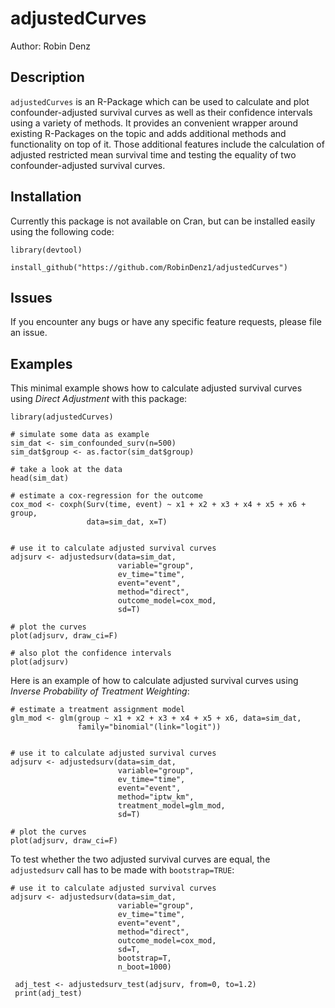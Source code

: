 # adjustedCurves

Author: Robin Denz

## Description

`adjustedCurves` is an R-Package which can be used to calculate and plot confounder-adjusted survival curves as well as their confidence intervals using a variety of methods.
It provides an convenient wrapper around existing R-Packages on the topic and adds additional methods and functionality on top of it.
Those additional features include the calculation of adjusted restricted mean survival time and testing the equality of two confounder-adjusted survival curves.

## Installation

Currently this package is not available on Cran, but can be installed easily using the following code:

```
library(devtool)

install_github("https://github.com/RobinDenz1/adjustedCurves")
```

## Issues

If you encounter any bugs or have any specific feature requests, please file an issue.

## Examples

This minimal example shows how to calculate adjusted survival curves using *Direct Adjustment* with this package:

```
library(adjustedCurves)

# simulate some data as example
sim_dat <- sim_confounded_surv(n=500)
sim_dat$group <- as.factor(sim_dat$group)

# take a look at the data
head(sim_dat)

# estimate a cox-regression for the outcome
cox_mod <- coxph(Surv(time, event) ~ x1 + x2 + x3 + x4 + x5 + x6 + group,
                 data=sim_dat, x=T)


# use it to calculate adjusted survival curves
adjsurv <- adjustedsurv(data=sim_dat,
                        variable="group",
                        ev_time="time",
                        event="event",
                        method="direct",
                        outcome_model=cox_mod,
                        sd=T)

# plot the curves
plot(adjsurv, draw_ci=F)

# also plot the confidence intervals
plot(adjsurv)
```
Here is an example of how to calculate adjusted survival curves using *Inverse Probability of Treatment Weighting*:
```
# estimate a treatment assignment model
glm_mod <- glm(group ~ x1 + x2 + x3 + x4 + x5 + x6, data=sim_dat,
               family="binomial"(link="logit"))


# use it to calculate adjusted survival curves
adjsurv <- adjustedsurv(data=sim_dat,
                        variable="group",
                        ev_time="time",
                        event="event",
                        method="iptw_km",
                        treatment_model=glm_mod,
                        sd=T)

# plot the curves
plot(adjsurv, draw_ci=F)
```
To test whether the two adjusted survival curves are equal, the `adjustedsurv` call has to be made with `bootstrap=TRUE`:
```
# use it to calculate adjusted survival curves
adjsurv <- adjustedsurv(data=sim_dat,
                        variable="group",
                        ev_time="time",
                        event="event",
                        method="direct",
                        outcome_model=cox_mod,
                        sd=T,
                        bootstrap=T,
                        n_boot=1000)
                        
 adj_test <- adjustedsurv_test(adjsurv, from=0, to=1.2)
 print(adj_test)
```



